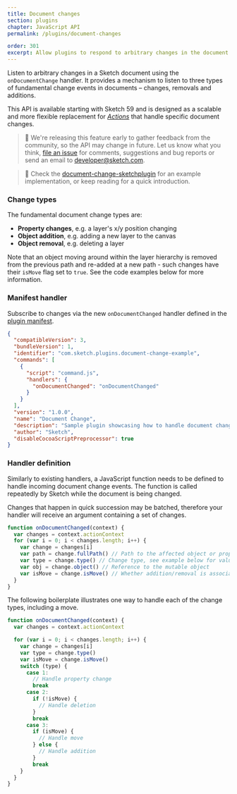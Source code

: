```yaml
---
title: Document changes
section: plugins
chapter: JavaScript API
permalink: /plugins/document-changes

order: 301
excerpt: Allow plugins to respond to arbitrary changes in the document
---
```


Listen to arbitrary changes in a Sketch document using the `onDocumentChange` handler. It provides a mechanism to listen to three types of fundamental change events in documents – changes, removals and additions.

This API is available starting with Sketch 59 and is designed as a scalable and more flexible replacement for [_Actions_](./actions) that handle specific document changes.

> 🚧 We're releasing this feature early to gather feedback from the community, so the API may change in future. Let us know what you think, [file an issue](https://github.com/sketch-hq/SketchAPI/issues) for comments, suggestions and bug reports or send an email to [developer@sketch.com](mailto:developer@sketch.com).

> 🚀 Check the [document-change-sketchplugin](https://github.com/sketch-hq/document-change-sketchplugin) for an example implementation, or keep reading for a quick introduction.

### Change types

The fundamental document change types are:

- **Property changes**, e.g. a layer's x/y position changing
- **Object addition**, e.g. adding a new layer to the canvas
- **Object removal**, e.g. deleting a layer

Note that an object moving around within the layer hierarchy is removed from the previous path and re-added at a new path - such changes have their `isMove` flag set to `true`. See the code examples below for more information.

### Manifest handler

Subscribe to changes via the new `onDocumentChanged` handler defined in the [plugin manifest](./plugin-manifest).

```json
{
  "compatibleVersion": 3,
  "bundleVersion": 1,
  "identifier": "com.sketch.plugins.document-change-example",
  "commands": [
    {
      "script": "command.js",
      "handlers": {
        "onDocumentChanged": "onDocumentChanged"
      }
    }
  ],
  "version": "1.0.0",
  "name": "Document Change",
  "description": "Sample plugin showcasing how to handle document changes such as object addition, deletions and modifications.",
  "author": "Sketch",
  "disableCocoaScriptPreprocessor": true
}
```

### Handler definition

Similarly to existing handlers, a JavaScript function needs to be defined to handle incoming document change events. The function is called repeatedly by Sketch while the document is being changed.

Changes that happen in quick succession may be batched, therefore your handler will receive an argument containing a set of changes.

```javascript
function onDocumentChanged(context) {
  var changes = context.actionContext
  for (var i = 0; i < changes.length; i++) {
    var change = changes[i]
    var path = change.fullPath() // Path to the affected object or property
    var type = change.type() // Change type, see example below for values
    var obj = change.object() // Reference to the mutable object
    var isMove = change.isMove() // Whether addition/removal is associated with a move
  }
}
```

The following boilerplate illustrates one way to handle each of the change types, including a move.

```javascript
function onDocumentChanged(context) {
  var changes = context.actionContext

  for (var i = 0; i < changes.length; i++) {
    var change = changes[i]
    var type = change.type()
    var isMove = change.isMove()
    switch (type) {
      case 1:
        // Handle property change
        break
      case 2:
        if (!isMove) {
          // Handle deletion
        }
        break
      case 3:
        if (isMove) {
          // Handle move
        } else {
          // Handle addition
        }
        break
    }
  }
}
```
